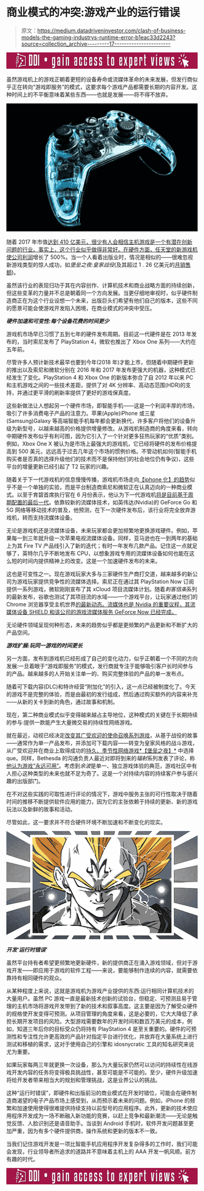 # 商业模式的冲突:游戏产业的运行错误

> 原文：<https://medium.datadriveninvestor.com/clash-of-business-models-the-gaming-industrys-runtime-error-b1eac33d2243?source=collection_archive---------17----------------------->

[![](img/73b0c8110317d5221ba75cee10d16aba.png)](http://www.track.datadriveninvestor.com/ExpertRi160px)

虽然游戏机上的游戏正朝着更短的设备寿命或流媒体革命的未来发展，但发行商似乎正在转向“游戏即服务”的模式，这要求每个游戏产品都需要长期的内容开发。这种时间上的不平衡意味着某些东西——也就是发展——将不得不放弃。

![](img/663083fd95f634d60306224fe86e8610.png)

随着 2017 年市值[达到 410 亿美元，很少有人会相信主机游戏是一个有潜在创新问题的行业。事实上，这个行业似乎做得非常好。在硬件方面，任天堂的新游戏机](https://technology.ihs.com/600640/games-console-market-2017)[使公司利润](https://www.theinquirer.net/inquirer/news/3031132/nintendo-switch-sales-2017-profits-surge)增长了 500%。当一个人看着出版业时，情况是相似的——很难忽视新游戏类型的惊人成功，如*堡垒之夜:皇家战役*(及其超过 1 . 26 亿美元的[月销售额](https://seekingalpha.com/article/4159956-tencent-fortnite-epic-monthly-sales-126-million))。

虽然该行业的表现归功于其在内容创作、计算机技术和商业战略方面的持续创新，但这些变革的力量并不总是朝着同一个方向发展。当更仔细地审视时，似乎硬件制造商正在为这个行业设想一个未来，出版巨头们希望有他们自己的版本，这些不同的愿景可能会使游戏开发陷入困境，在商业模式的冲突中受压。

***硬件加速和可变性:每个设备花费的时间更少***

游戏机市场早已习惯了五到七年的硬件发布周期。目前这一代硬件是在 2013 年发布的，当时索尼发布了 PlayStation 4，微软也推出了 Xbox One 系列——大约在五年前。

尽管许多人预计新技术最早也要到今年(2018 年)才能上市，但随着中期硬件更新的推出以及索尼和微软分别在 2016 年和 2017 年发布更强大的机器，这种模式已经发生了变化。PlayStation 4 和 Xbox One 的新版本弥合了自 2012 年以来 PC 和主机游戏之间的一些技术差距，提供了对 4K 分辨率、高动态范围(HDR)的支持，并通过更平滑的刷新率提供了更好的游戏保真度。

这些新做法让人想起另一个硬件市场，即智能手机——这是一个利润丰厚的市场，吸引了许多消费电子产品的注意力。苹果(Apple)iPhone 或三星(Samsung)Galaxy 等高端智能手机每年都会更新换代，许多客户将他们的设备升级为新型号，以越来越高的价格提供增量修改。从游戏机制造商的角度来看，转向中期硬件发布似乎有利可图，因为它引入了一个针对更多狂热玩家的“优质”类别。例如，Xbox One X 被认为是市场上最强大的游戏机，它已经将硬件的发布价格提高到 500 美元，远远高于过去几年这个市场的惯例价格。不管动机如何(智能手机购买者是否真的选择升级他们的技术而不是保持他们的社会地位仍有争议)，这些平台的增量更新已经引起了 T2 玩家的兴趣。

随着关于下一代游戏机的信息慢慢传播，游戏机市场走向[【iphone 化】的趋势](https://www.wired.com/2016/05/future-of-game-consoles/)似乎不是一个单独的实验，而是平台制造商索尼和微软正在认真迈向的一种商业模式。以至于育碧首席执行官在 6 月份表示，他认为下一代游戏机[将是目前基于周期配置的最后一代](https://www.cnet.com/news/ubisoft-ceo-says-the-next-generation-of-consoles-could-be-the-last/)。依靠较新的流媒体技术，如英伟达(Nvidia)的 GeForce Go 和 5G 网络等移动技术的普及，他预测，在下一次硬件发布后，该行业将完全放弃游戏机，转而支持流媒体设备。

无论是游戏机还是流媒体设备，未来玩家都会更加频繁地更换游戏硬件。例如，苹果每一到三年就升级一次苹果电视流媒体设备。同样，亚马逊也在一到两年的基础上为其 Fire TV 产品线引入了新的迭代；有时一年发布几款产品。记住这一点就足够了，英特尔几乎不断地发布 CPU，以想象游戏专用的流媒体设备如何也能在这么短的时间内提供精神上的改变。这是一个加速硬件发布的未来。

这也是可变性之一。现在游戏玩家大多与三家硬件生产商打交道，越来越多的新公司为游戏玩家提供竞争性的流媒体选择。索尼正在通过其 PlayStation Now 订阅提供一系列游戏，微软刚刚宣布了其 xCloud 项目流媒体计划。随着*刺客信条*系列的最新发布，谷歌也测试了其项目流的水域——一个游戏平台，让玩家通过他们的 Chrome 浏览器享受主机世界[的最新动态。流媒体也是 Nvidia 的重要议程，其流媒体设备 SHIELD 和该公司的游戏流媒体服务 GeForce Now 已经完成。](https://www.blog.google/technology/developers/pushing-limits-streaming-technology/)

无论硬件领域呈现何种形态，未来的趋势似乎都是更频繁的产品更新和不断扩大的产品空间。

***游戏扩展:玩同一游戏的时间更长***

另一方面，发布到游戏机已经形成了自己的变化动力，似乎正朝着一个不同的方向发展:一旦着眼于“游戏即服务”的模式，发行商就专注于能够吸引客户长时间参与的产品。越来越多的人开始关注单一的、购买完整体验的产品的单一发布点。

随着可下载内容(DLC)和特许经营“附加化”的引入，这一点已经被制度化了。今天的游戏不是完整的体验，而是由最初的发行组成，然后通过购买额外的内容来补充——从新的关卡到新的角色，通过故事和机制。

现在，第二种商业模式似乎变得越来越占主导地位，这种模式的关键在于长期持续的参与:提供一款能产生大量微交易的持续性网络游戏。

就在最近，动视已经决定[改变其广受欢迎的使命召唤系列游戏](https://www.forbes.com/sites/erikkain/2018/04/19/why-cutting-black-ops-4s-solo-campaign-is-a-mistake-for-call-of-duty/#6889d8345843)，从基于战役的故事——通常作为单一产品发布，并添加可下载内容——转变为皇家风格的战斗游戏，从广受欢迎并在商业上取得成功的[持久、季节性网络游戏*【堡垒之夜】*](https://www.theverge.com/2018/5/6/17321172/fortnite-epic-games-biggest-game-living-breathing-world-mmo-rpg-battle-royale) 中选择 que。同样，Bethesda 的沟通负责人最近对即将到来的*辐射*系列发表了评论，称[他认为游戏“永远可用”](https://www.vgr.com/pete-hines-fallout-76-last-forever/)。考虑到*余波*是单一、独立游戏体验的典范，游戏社区中有人担心这种类型的未来也就不足为奇了。这是一个对持续内容的持续客户参与感兴趣的出版部门。

在不对这些实践的可取性进行评论的情况下，游戏中服务主张的可行性取决于随着时间的推移不断提供软件应用的能力，因为它的主张依赖于持续的更新、新的游戏玩法以及新鲜的故事和活动。

尽管如此，这一要求并不符合硬件环境不断加速和不断变化的现实。

![](img/8a56b85b7e09a1c242b5885cd61a23b0.png)

***开发‘运行时错误’***

虽然平台持有者希望更频繁地更新硬件，新的提供商正在涌入游戏领域，但对于游戏开发——即应用于游戏的软件工程——来说，要能够制作连续的内容，就需要依靠持有相同硬件的观众。

从某种程度上来说，这就是游戏机为游戏产业提供的东西:运行相同计算机技术的大量用户。虽然 PC 游戏一直是最新技术创新的试验台，但稳定、可预测且易于管理的主机市场将游戏开发带到了新的技术和叙事高度。这主要是因为了解受众硬件的规格使开发变得可预测。从项目管理的角度来看，这是必要的，它大大降低了承担长期开发项目的风险。大型游戏需要数年的开发时间和数百万美元的成本，例如，知道三年后你的目标受众仍将持有 PlayStation 4 是至关重要的。硬件的可预测性和专注性允许更高效的产品针对指定平台进行优化，并放弃在大量系统上进行测试和移植的需求，这对于使用自己的引擎和 idosnycratic 工具的知名研究来说尤为重要。

如果玩家每两三年就更换一次设备，那么为大量玩家仍然可以访问的持续性在线游戏开发内容的任务将变得极具挑战性，甚至可能是不可能的。至少，硬件升级加速将给开发者带来相当大的规划和管理挑战，这是业界公认的挑战。

这种“运行时错误”，即硬件和出版前沿的商业模式在开发时错位，可能会在硬件制造商渴望的电子产品市场上感受到，从而预示着未来的问题。例如，iPhone 的频繁和加速使用使得很难提供持续支持以前型号的应用程序。此外，更新的技术使应用程序开发成为一场不断融入新功能的竞赛，以赶上竞争和最新潮流——无论是触觉反馈、人脸识别还是语音助手。当谈到 Android 手机时，软件开发问题甚至更加严重，因为有多个硬件提供商，操作系统和更新的版本不一致。

当我们记住游戏开发是一项比智能手机应用程序开发复杂得多的工作时，我们可能会发现，行业领导者所追求的道路并不意味着主机上的 AAA 开发一帆风顺。前方有趣的时代。

[![](img/73b0c8110317d5221ba75cee10d16aba.png)](http://www.track.datadriveninvestor.com/ExpertRi160pxB)